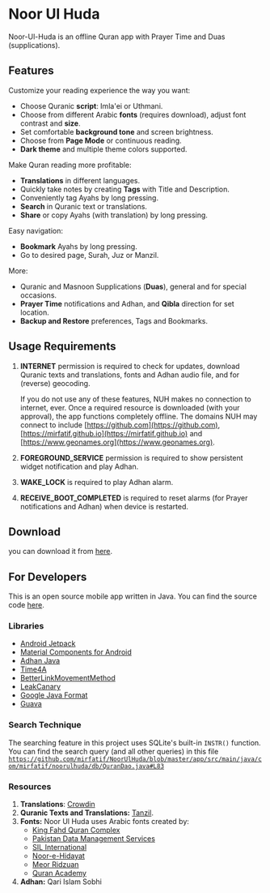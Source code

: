 # Noor Ul Huda

Noor-Ul-Huda is an offline Quran app with Prayer Time and Duas (supplications).

## Features

Customize your reading experience the way you want:

* Choose Quranic **script**: Imla'ei or Uthmani.
* Choose from different Arabic **fonts** (requires download), adjust font contrast and **size**.
* Set comfortable **background tone** and screen brightness.
* Choose from **Page Mode** or continuous reading.
* **Dark theme** and multiple theme colors supported.

Make Quran reading more profitable:

* **Translations** in different languages.
* Quickly take notes by creating **Tags** with Title and Description.
* Conveniently tag Ayahs by long pressing.
* **Search** in Quranic text or translations.
* **Share** or copy Ayahs (with translation) by long pressing.

Easy navigation:

* **Bookmark** Ayahs by long pressing.
* Go to desired page, Surah, Juz or Manzil.

More:

* Quranic and Masnoon Supplications (**Duas**), general and for special occasions.
* **Prayer Time** notifications and Adhan, and **Qibla** direction for set location.
* **Backup and Restore** preferences, Tags and Bookmarks.

## Usage Requirements

1. **INTERNET** permission is required to check for updates, download Quranic texts and translations, fonts and Adhan audio file, and for (reverse) geocoding.
   
   If you do not use any of these features, NUH makes no connection to internet, ever. Once a required resource is downloaded (with your approval), the app functions completely offline. The domains NUH may connect to include [https://github.com](https://github.com), [https://mirfatif.github.io](https://mirfatif.github.io) and [https://www.geonames.org](https://www.geonames.org).

2. **FOREGROUND_SERVICE** permission is required to show persistent widget notification and play Adhan.

3. **WAKE_LOCK** is required to play Adhan alarm.

4. **RECEIVE_BOOT_COMPLETED** is required to reset alarms (for Prayer notifications and Adhan) when device is restarted.

## Download

you can download it from [here](https://f-droid.org/en/packages/com.mirfatif.noorulhuda/).

## For Developers

This is an open source mobile app written in Java. You can find the source code [here](https://github.com/ya27hw/equran_app).

### Libraries

* [Android Jetpack](https://github.com/androidx/androidx)
* [Material Components for Android](https://github.com/material-components/material-components-android)
* [Adhan Java](https://github.com/batoulapps/adhan-java)
* [Time4A](https://github.com/batoulapps/adhan-java)
* [BetterLinkMovementMethod](https://github.com/saket/Better-Link-Movement-Method)
* [LeakCanary](https://github.com/square/leakcanary)
* [Google Java Format](https://github.com/sherter/google-java-format-gradle-plugin)
* [Guava](https://github.com/google/guava)

### Search Technique

The searching feature in this project uses SQLite's built-in `INSTR()` function. You can find the search query (and all other queries) in this file [`https://github.com/mirfatif/NoorUlHuda/blob/master/app/src/main/java/com/mirfatif/noorulhuda/db/QuranDao.java#L83`](https://github.com/mirfatif/NoorUlHuda/blob/master/app/src/main/java/com/mirfatif/noorulhuda/db/QuranDao.java#L83)

### Resources

1. **Translations**: [Crowdin](https://crowdin.com/project/nuh)
2. **Quranic Texts and Translations:** [Tanzil](https://tanzil.net/download). 
3. **Fonts:** Noor Ul Huda uses Arabic fonts created by:
   * [King Fahd Quran Complex](https://fonts.qurancomplex.gov.sa)
   * [Pakistan Data Management Services](https://pakdata.com/products/arabicfont)
   * [SIL International](https://software.sil.org/arabicfonts)
   * [Noor-e-Hidayat](https://www.noorehidayat.org)
   * [Meor Ridzuan](https://github.com/icikiwir/me_quran)
   * [Quran Academy](https://github.com/quranacademy/kitab-font)
4. **Adhan:** Qari Islam Sobhi